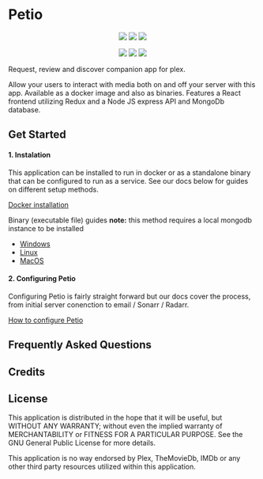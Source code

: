 # Petio

<p align="center">
  <img src="https://img.shields.io/github/package-json/v/petio-team/petio/master?label=Latest">
  <img src="https://img.shields.io/github/package-json/v/petio-team/petio/preview?label=Preview">
  <img src="https://img.shields.io/github/package-json/v/petio-team/petio/dev?label=Development">
</p>

<p align="center">
  <a href="https://discord.gg/bseGmrUd3N" target="_blank"><img src="https://img.shields.io/discord/722180802871427104?label=Discord"></a>
  <img src="https://img.shields.io/github/all-contributors/petio-team/petio?label=Contributors">
  <a href="https://www.reddit.com/r/Petio/" target="_blank"><img src="https://img.shields.io/reddit/subreddit-subscribers/petio?label=Reddit"></a>
</p>

Request, review and discover companion app for plex.

Allow your users to interact with media both on and off your server with this app. Available as a docker image and also as binaries. Features a React frontend utilizing Redux and a Node JS express API and MongoDb database.

<h2>Get Started</h2>

<h4>1. Instalation</h4>
This application can be installed to run in docker or as a standalone binary that can be configured to run as a service. See our docs below for guides on different setup methods.

<p><a target="_blank" href="https://github.com/petio-team/petio-docs/wiki/Docker">Docker installation</a></p>

Binary (executable file) guides
**note:** this method requires a local mongodb instance to be installed
<ul>
<li><a target="_blank" href="https://github.com/petio-team/petio-docs/wiki/Windows">Windows</a> </li>
<li><a target="_blank" href="https://github.com/petio-team/petio-docs/wiki/Linux">Linux</a> </li>
  <li><a target="_blank" href="https://github.com/petio-team/petio-docs/wiki/MacOS">MacOS</a></li>
</ul>

<h4>2. Configuring Petio</h4>
Configuring Petio is fairly straight forward but our docs cover the process, from initial server conenction to email / Sonarr / Radarr.
<p><a target="_blank" href="https://github.com/petio-team/petio-docs/wiki/Configuration">How to configure Petio</a></p>

<h2>Frequently Asked Questions</h2>

<h2>Credits</h2>

<h2>License</h2>

This application is distributed in the hope that it will be useful, but WITHOUT ANY WARRANTY; without even the implied warranty of MERCHANTABILITY or FITNESS FOR A PARTICULAR PURPOSE.  See the GNU General Public License for more details.

This application is no way endorsed by Plex, TheMovieDb, IMDb or any other third party resources utilized within this application.
